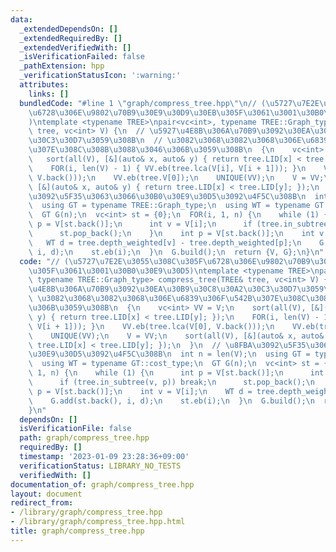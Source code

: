 ```yaml
---
data:
  _extendedDependsOn: []
  _extendedRequiredBy: []
  _extendedVerifiedWith: []
  _isVerificationFailed: false
  _pathExtension: hpp
  _verificationStatusIcon: ':warning:'
  attributes:
    links: []
  bundledCode: "#line 1 \"graph/compress_tree.hpp\"\n// (\u5727\u7E2E\u3055\u308C\u305F\
    \u6728\u306E\u9802\u70B9\u30E9\u30D9\u30EB\u305F\u3061\u3001\u30B0\u30E9\u30D5\
    )\ntemplate <typename TREE>\npair<vc<int>, typename TREE::Graph_type> compress_tree(TREE&\
    \ tree, vc<int> V) {\n  // \u5927\u4E8B\u306A\u70B9\u3092\u30EA\u30B9\u30C8\u30A2\
    \u30C3\u30D7\u3059\u308B\n  // \u3082\u3068\u3082\u3068\u306E\u6839\u306F\u542B\
    \u307E\u308C\u308B\u3088\u3046\u306B\u3059\u308B\n  {\n    vc<int> VV = V;\n \
    \   sort(all(V), [&](auto& x, auto& y) { return tree.LID[x] < tree.LID[y]; });\n\
    \    FOR(i, len(V) - 1) { VV.eb(tree.lca(V[i], V[i + 1])); }\n    VV.eb(tree.lca(V[0],\
    \ V.back()));\n    VV.eb(tree.V[0]);\n    UNIQUE(VV);\n    V = VV;\n    sort(all(V),\
    \ [&](auto& x, auto& y) { return tree.LID[x] < tree.LID[y]; });\n  }\n  // \u8FBA\
    \u3092\u5F35\u3063\u3066\u30B0\u30E9\u30D5\u3092\u4F5C\u308B\n  int n = len(V);\n\
    \  using GT = typename TREE::Graph_type;\n  using WT = typename GT::cost_type;\n\
    \  GT G(n);\n  vc<int> st = {0};\n  FOR(i, 1, n) {\n    while (1) {\n      int\
    \ p = V[st.back()];\n      int v = V[i];\n      if (tree.in_subtree(v, p)) break;\n\
    \      st.pop_back();\n    }\n    int p = V[st.back()];\n    int v = V[i];\n \
    \   WT d = tree.depth_weighted[v] - tree.depth_weighted[p];\n    G.add(st.back(),\
    \ i, d);\n    st.eb(i);\n  }\n  G.build();\n  return {V, G};\n}\n"
  code: "// (\u5727\u7E2E\u3055\u308C\u305F\u6728\u306E\u9802\u70B9\u30E9\u30D9\u30EB\
    \u305F\u3061\u3001\u30B0\u30E9\u30D5)\ntemplate <typename TREE>\npair<vc<int>,\
    \ typename TREE::Graph_type> compress_tree(TREE& tree, vc<int> V) {\n  // \u5927\
    \u4E8B\u306A\u70B9\u3092\u30EA\u30B9\u30C8\u30A2\u30C3\u30D7\u3059\u308B\n  //\
    \ \u3082\u3068\u3082\u3068\u306E\u6839\u306F\u542B\u307E\u308C\u308B\u3088\u3046\
    \u306B\u3059\u308B\n  {\n    vc<int> VV = V;\n    sort(all(V), [&](auto& x, auto&\
    \ y) { return tree.LID[x] < tree.LID[y]; });\n    FOR(i, len(V) - 1) { VV.eb(tree.lca(V[i],\
    \ V[i + 1])); }\n    VV.eb(tree.lca(V[0], V.back()));\n    VV.eb(tree.V[0]);\n\
    \    UNIQUE(VV);\n    V = VV;\n    sort(all(V), [&](auto& x, auto& y) { return\
    \ tree.LID[x] < tree.LID[y]; });\n  }\n  // \u8FBA\u3092\u5F35\u3063\u3066\u30B0\
    \u30E9\u30D5\u3092\u4F5C\u308B\n  int n = len(V);\n  using GT = typename TREE::Graph_type;\n\
    \  using WT = typename GT::cost_type;\n  GT G(n);\n  vc<int> st = {0};\n  FOR(i,\
    \ 1, n) {\n    while (1) {\n      int p = V[st.back()];\n      int v = V[i];\n\
    \      if (tree.in_subtree(v, p)) break;\n      st.pop_back();\n    }\n    int\
    \ p = V[st.back()];\n    int v = V[i];\n    WT d = tree.depth_weighted[v] - tree.depth_weighted[p];\n\
    \    G.add(st.back(), i, d);\n    st.eb(i);\n  }\n  G.build();\n  return {V, G};\n\
    }\n"
  dependsOn: []
  isVerificationFile: false
  path: graph/compress_tree.hpp
  requiredBy: []
  timestamp: '2023-01-09 23:28:36+09:00'
  verificationStatus: LIBRARY_NO_TESTS
  verifiedWith: []
documentation_of: graph/compress_tree.hpp
layout: document
redirect_from:
- /library/graph/compress_tree.hpp
- /library/graph/compress_tree.hpp.html
title: graph/compress_tree.hpp
---
```

